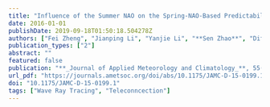 ```yaml
---
title: "Influence of the Summer NAO on the Spring-NAO-Based Predictability of the East Asian Summer Monsoon"
date: 2016-01-01
publishDate: 2019-09-18T01:50:18.504278Z
authors: ["Fei Zheng", "Jianping Li", "Yanjie Li", "**Sen Zhao**", "Difei Deng"]
publication_types: ["2"]
abstract: ""
featured: false
publication: "**_Journal of Applied Meteorology and Climatology_**, 55(7):1459-1476"
url_pdf: "https://journals.ametsoc.org/doi/abs/10.1175/JAMC-D-15-0199.1"
doi: "10.1175/JAMC-D-15-0199.1"
tags: ["Wave Ray Tracing", "Teleconncection"]
---
```


